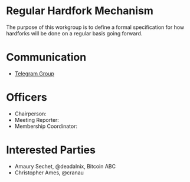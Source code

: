 # Regular Hardfork Mechanism

The purpose of this workgroup is to define a formal specification for how
hardforks will be done on a regular basis going forward.

# Communication

* [Telegram Group](https://t.me/joinchat/AAAAAEU12wV25KF47Z6igg)

# Officers

 * Chairperson: 
 * Meeting Reporter:
 * Membership Coordinator: 
 
# Interested Parties

- Amaury Sechet, @deadalnix, Bitcoin ABC
- Christopher Ames, @cranau
